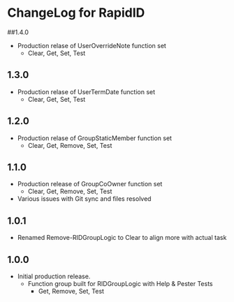 # ChangeLog for RapidID

##1.4.0
+ Production relase of UserOverrideNote function set
    + Clear, Get, Set, Test

## 1.3.0
+ Production relase of UserTermDate function set
    + Clear, Get, Set, Test

## 1.2.0
+ Production relase of GroupStaticMember function set
    + Clear, Get, Remove, Set, Test

## 1.1.0
+ Production release of GroupCoOwner function set
    + Clear, Get, Remove, Set, Test
+ Various issues with Git sync and files resolved

## 1.0.1
+ Renamed Remove-RIDGroupLogic to Clear to align more with actual task

## 1.0.0
+ Initial production release.
    + Function group built for RIDGroupLogic with Help & Pester Tests
        + Get, Remove, Set, Test
